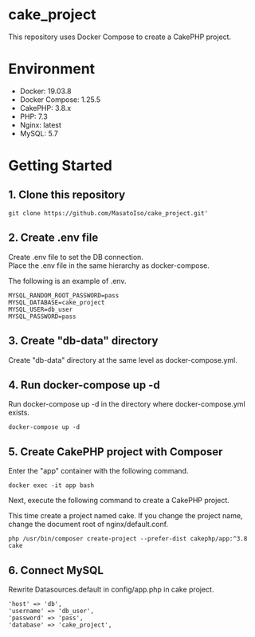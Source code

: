 # cake_project
This repository uses Docker Compose to create a CakePHP project.

# Environment
- Docker: 19.03.8
- Docker Compose: 1.25.5
- CakePHP: 3.8.x
- PHP: 7.3
- Nginx: latest
- MySQL: 5.7

# Getting Started

## 1. Clone this repository    

```
git clone https://github.com/MasatoIso/cake_project.git'
```

## 2. Create .env file  
Create .env file to set the DB connection.  
Place the .env file in the same hierarchy as docker-compose.

The following is an example of .env.

```.env
MYSQL_RANDOM_ROOT_PASSWORD=pass
MYSQL_DATABASE=cake_project
MYSQL_USER=db_user
MYSQL_PASSWORD=pass
```

## 3. Create "db-data" directory 
Create "db-data" directory at the same level as docker-compose.yml.

## 4. Run docker-compose up -d  
Run docker-compose up -d in the directory where docker-compose.yml exists.

```
docker-compose up -d
```

## 5. Create CakePHP project with Composer  
Enter the "app" container with the following command.

```
docker exec -it app bash
```

Next, execute the following command to create a CakePHP project.  

This time create a project named cake. If you change the project name, change the document root of nginx/default.conf.

```
php /usr/bin/composer create-project --prefer-dist cakephp/app:^3.8 cake
```

## 6. Connect MySQL  

Rewrite Datasources.default in config/app.php in cake project.  
 
 ```php:config/app.php
 'host' => 'db',
 'username' => 'db_user',
 'password' => 'pass',
 'database' => 'cake_project',
```


